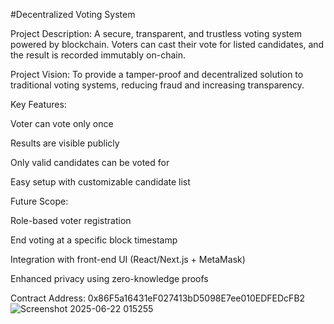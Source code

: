 #Decentralized Voting System

Project Description:
A secure, transparent, and trustless voting system powered by blockchain. Voters can cast their vote for listed candidates, and the result is recorded immutably on-chain.

Project Vision:
To provide a tamper-proof and decentralized solution to traditional voting systems, reducing fraud and increasing transparency.

Key Features:

Voter can vote only once

Results are visible publicly

Only valid candidates can be voted for

Easy setup with customizable candidate list

Future Scope:

Role-based voter registration

End voting at a specific block timestamp

Integration with front-end UI (React/Next.js + MetaMask)

Enhanced privacy using zero-knowledge proofs

Contract Address: 0x86F5a16431eF027413bD5098E7ee010EDFEDcFB2
![Screenshot 2025-06-22 015255](https://github.com/user-attachments/assets/e1de4502-2c33-4cda-a210-0dffbc9f14b4)
